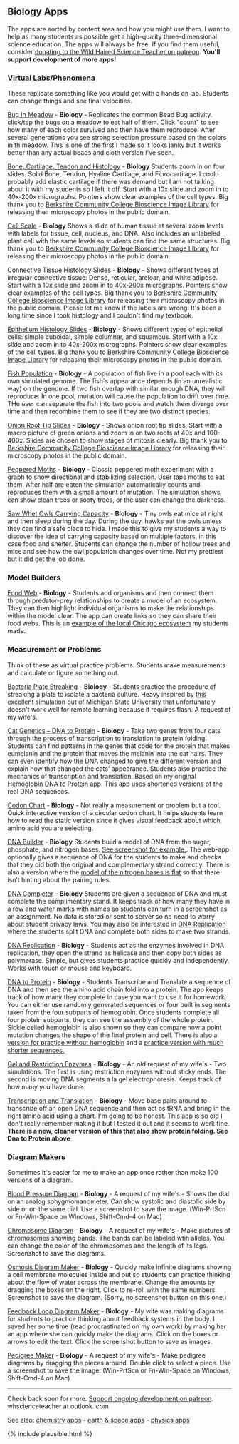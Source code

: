 ## Biology Apps


The apps are sorted by content area and how you might use them. I want to help as many students as possible get a high-quality three-dimensional science education. The apps will always be free. If you find them useful, consider [donating to the Wild Haired Science Teacher on patreon](https://www.patreon.com/whscienceteacher). **You'll support development of more apps!**

### Virtual Labs/Phenomena
These replicate something like you would get with a hands on lab. Students can change things and see final velocities. 

[Bug In Meadow](/buginmeadow/) - **Biology** - Replicates the common Bead Bug activity. click/tap the bugs on a meadow to eat half of them. Click "count" to see how many of each color survived and then have them reproduce. After several generations you see strong selection pressure based on the colors in th meadow. This is one of the first I made so it looks janky but it works better than any actual beads and cloth version I've seen. 

[Bone, Cartilage, Tendon and Histology](/histology/connectivetissue/) - **Biology** Students zoom in on four slides. Solid Bone, Tendon, Hyaline Cartilage, and Fibrocartilage. I could probably add elastic cartilage if there was demand but I am not talking about it with my students so I left it off. Start with a 10x slide and zoom in to 40x-200x micrographs. Pointers show clear examples of the cell types. Big thank you to [Berkshire Community College Bioscience Image Library](http://blogs.berkshirecc.edu/bccoer/) for releasing their microscopy photos in the public domain. 

[Cell Scale]( /cellscale/) - **Biology** Shows a slide of human tissue at several zoom levels with labels for tissue, cell, nucleus, and DNA. Also includes an unlabeled plant cell with the same levels so students can find the same structures. Big thank you to [Berkshire Community College Bioscience Image Library](http://blogs.berkshirecc.edu/bccoer/) for releasing their microscopy photos in the public domain.

[Connective Tissue Histology Slides](/histology/connectivetissue/) - **Biology** - Shows different types of irregular connective tissue: Dense, reticular, areloar, and white adipose. Start with a 10x slide and zoom in to 40x-200x micrographs. Pointers show clear examples of the cell types. Big thank you to [Berkshire Community College Bioscience Image Library](http://blogs.berkshirecc.edu/bccoer/) for releasing their microscopy photos in the public domain. Please let me know if the labels are wrong. It's been a long time since I took histology and I couldn't find my textbook. 

[Epithelium Histology Slides](/histology/epithelium/) - **Biology** - Shows different types of epithelial cells: simple cuboidal, simple columnar, and squamous. Start with a 10x slide and zoom in to 40x-200x micrographs. Pointers show clear examples of the cell types. Big thank you to [Berkshire Community College Bioscience Image Library](http://blogs.berkshirecc.edu/bccoer/) for releasing their microscopy photos in the public domain. 

[Fish Population](/fishpopulation/) - **Biology** - A population of fish live in a pool each with its own simulated genome. The fish's appearance depends (in an unrealistic way) on the genome. If two fish overlap with similar enough DNA, they will reproduce. In one pool, mutation will cause the population to drift over time. THe user can separate the fish into two pools and watch them diverge over time and then recombine them to see if they are two distinct species. 

[Onion Root Tip Slides](/onionroot/index.html) - **Biology** - Shows onion root tip slides. Start with a macro picture of green onions and zoom in on two roots at 40x and 100-400x. Slides are chosen to show stages of mitosis clearly. Big thank you to [Berkshire Community College Bioscience Image Library](http://blogs.berkshirecc.edu/bccoer/) for releasing their microscopy photos in the public domain. 

[Peppered Moths](/pepperedmoths/) - **Biology** - Classic peppered moth experiment with a graph to show directional and stabilizing selection. User taps moths to eat them. After half are eaten the simulation automatically counts and reproduces them with a small amount of mutation. The simulation shows can show clean trees or sooty trees, or the user can change the darkness.

[Saw Whet Owls Carrying Capacity](/sawwhetowl/) - **Biology** - Tiny owls eat mice at night and then sleep during the day. During the day, hawks eat the owls unless they can find a safe place to hide. I made this to give my students a way to discover the idea of carrying capacity based on multiple factors, in this case food and shelter. Students can change the number of hollow trees and mice and see how the owl population changes over time. Not my prettiest but it did get the job done. 

### Model Builders

[Food Web](/foodweb/) - **Biology** - Students add organisms and then connect them through predator-prey relationships to create a model of an ecosystem. They can then highlight individual organisms to make the relationships within the model clear. The app can create links so they can share their food webs. This is an [example of the local Chicago ecosystem]( https://whscience.org/foodweb/#Raccoon,Rac,252,240;Bats,Bat,648,396;Plants,Pla,444,480;Mosquito,Mos,396,48;Coyote,Coy,240,588;Rabbits,Rab,456,600;Squirrels,Squ,636,564;Opposums,Opp,372,312;Robins,Rob,108,348;Pigeons,Pig,72,156;Sparrows,Spa,84,528;Hawks,Haw,264,108;Moths,Mot,576,96;Flies,Fli,648,228;Spiders,Spi,456,168;Frog,Fro,504,360;Trash,Tra,276,444|,;Pla,Squ;Pla,Rab;Pla,Spa;Pla,Pig;Pla,Mos;Pla,Mot;Pla,Rac;Tra,Rac;Tra,Pig;Spa,Haw;Pig,Haw;Pig,Rac;Rob,Rac;Rob,Haw;Rac,Coy;Rac,Fli;Rac,Mos;Rac,Opp;Tra,Opp;Coy,Opp;Mos,Spi;Mos,Bat;Mos,Fro;Opp,Coy;Spi,Bat;Spi,Opp;Tra,Spa;Rab,Coy;Rab,Fli;Fro,Rac;Fro,Coy;Fro,Opp;Mot,Bat;Mot,Rob;Squ,Coy;Squ,Haw;Fli,Fro;Fli,Spi;Mot,Spi;Fli,Bat;Fli,Opp;Fli,Rob;Bat,Haw) my students made. 

### Measurement or Problems
Think of these as virtual practice problems. Students make measurements and calculate or figure something out. 

[Bacteria Plate Streaking](/streaking/) - **Biology** - Students practice the procedure of streaking a plate to isolate a bacteria culture. Heavy inspired by [this excellent simulation](http://learn.chm.msu.edu/vibl/content/streakplate.html) out of Michigan State University that unfortunately doesn't work well for remote learning because it requires  flash. A request of my wife's. 

[Cat Genetics – DNA to Protein](/catgenetics/) - **Biology** - Take two genes from four cats through the process of transcription to translation to protein folding. Students can find patterns in the genes that code for the protein that makes eumelanin and the protein that moves the melanin into the cat hairs. They can even identify how the DNA changed to give the different version and explain how that changed the cats’ appearance. Students also practice the mechanics of transcription and translation. Based on my original [Hemoglobin DNA to Protein](/dnatoprotein/) app. This app uses shortened versions of the real DNA sequences. 

[Codon Chart](/codonchart/) - **Biology** - Not really a measurement or problem but a tool. Quick interactive version of a circular codon chart. It helps students learn how to read the static version since it gives visual feedback about which amino acid you are selecting. 

[DNA Builder](/dnabuilder/) - **Biology** Students build a model of DNA from the sugar, phosphate, and nitrogen bases. [See screenshot for example.](/screenshots/WHScienceDNABuilderScreenshot01.png). The web-app optionally gives a sequence of DNA for the students to make and checks that they did both the original and complementary strand correctly. There is also a version where the [model of the nitrogen bases is flat](/dnabuilder/flat) so that there isn’t hinting about the pairing rules. 

[DNA Completer](/dnacompleter/) - **Biology** Students are given a sequence of DNA and must complete the complimentary stand. It keeps track of how many they have in a row and water marks with names so students can turn in a screenshot as an assignment. No data is stored or sent to server so no need to worry about student privacy laws. You may also be interested in [DNA Replication](/dnareplication) where the students split DNA and complete both sides to make two strands. 

[DNA Replication](/dnareplication/) - **Biology** - Students act as the enzymes involved in DNA replication, they open the strand as helicase and then copy both sides as polymerase. Simple, but gives students practice quickly and independently. Works with touch or mouse and keyboard. 

[DNA to Protein](/dnatoprotein/) - **Biology** - Students Transcribe and Translate a sequence of DNA and then see the amino acid chain fold into a protein. The app keeps track of how many they complete in case you want to use it for homework. You can either use randomly generated sequences or four built in segments taken from the four subparts of hemoglobin. Once students complete all four protein subparts, they can see the assembly of the whole protein. Sickle celled hemoglobin is also shown so they can compare how a point mutation changes the shape of the final protein and cell. There is also a [version for practice without hemoglobin](/dnatoprotein/practice/) and a [practice version with much shorter sequences.](/dnatoprotein/practice/mod/)

[Gel and Restriction Enzymes](/gelre/) - **Biology** - An old request of my wife's - Two simulations. The first is using restriction enzymes without sticky ends. The second is moving DNA segments a la gel electrophoresis. Keeps track of how many you have done. 

[Transcription and Translation](/transcriptiontranslation/) - **Biology** - Move base pairs around to transcribe off an open DNA sequence and then act as tRNA and bring in the right amino acid using a chart. I'm going to be honest. This app is so old I don't really remember making it but I tested it out and it seems to work fine. **There is a new, cleaner version of this that also show protein folding. See Dna to Protein above**

### Diagram Makers
Sometimes it's easier for me to make an app once rather than make 100 versions of a diagram.

[Blood Pressure Diagram](/bpdiagram/) - **Biology** - A request of my wife's - Shows the dial on an analog sphygmomanometer. Can show systolic and diastolic side by side or on the same dial. Use a screenshot to save the image. (Win-PrtScn or Fn-Win-Space on Windows, Shift-Cmd-4 on Mac)

[Chromosome Diagram](/diagrams/chromosome/) - **Biology** - A request of my wife's - Make pictures of chromosomes showing bands. The bands can be labeled wtih alleles. You can change the color of the chromosomes and the length of its legs. Screenshot to save the diagrams. 

[Osmosis Diagram Maker](/diagrams/osmosis/) - **Biology** - Quickly make infinite diagrams showing a cell membrane molecules inside and out so students can practice thinking about the flow of water across the membrane. Change the amounts by dragging the boxes on the right. Click to re-roll with the same numbers. Screenshot to save the diagram. (Sorry, no screenshot button on this one.)

[Feedback Loop Diagram Maker](/diagrams/feedbackloop/) - **Biology** - My wife was making diagrams for students to practice thinking about feedback systems in the body. I saved her some time (read procrastinated on my own work) by making her an app where she can quickly make the diagrams. Click on the boxes or arrows to edit the text. Click the screenshot button to save as images. 

[Pedigree Maker](/pedigree/) - **Biology** - A request of my wife's - Make pedigree diagrams by dragging the pieces around. Double click to select a piece. Use a screenshot to save the image. (Win-PrtScn or Fn-Win-Space on Windows, Shift-Cmd-4 on Mac)

---

Check back soon for more. [Support ongoing development on patreon](https://www.patreon.com/whscienceteacher). whscienceteacher at outlook. com

See also: [chemistry apps](chemistry.md) - [earth & space apps](earthspace.md) -  [physics apps](physics.md)

{% include plausible.html %}
